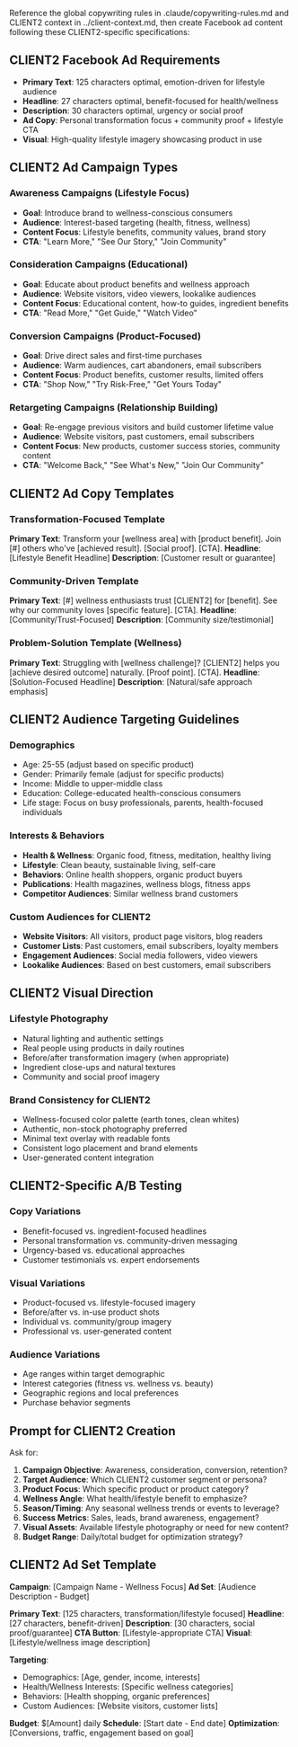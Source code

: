 Reference the global copywriting rules in .claude/copywriting-rules.md and CLIENT2 context in ../client-context.md, then create Facebook ad content following these CLIENT2-specific specifications:

## CLIENT2 Facebook Ad Requirements
- **Primary Text**: 125 characters optimal, emotion-driven for lifestyle audience
- **Headline**: 27 characters optimal, benefit-focused for health/wellness
- **Description**: 30 characters optimal, urgency or social proof
- **Ad Copy**: Personal transformation focus + community proof + lifestyle CTA
- **Visual**: High-quality lifestyle imagery showcasing product in use

## CLIENT2 Ad Campaign Types

### Awareness Campaigns (Lifestyle Focus)
- **Goal**: Introduce brand to wellness-conscious consumers
- **Audience**: Interest-based targeting (health, fitness, wellness)
- **Content Focus**: Lifestyle benefits, community values, brand story
- **CTA**: "Learn More," "See Our Story," "Join Community"

### Consideration Campaigns (Educational)
- **Goal**: Educate about product benefits and wellness approach
- **Audience**: Website visitors, video viewers, lookalike audiences
- **Content Focus**: Educational content, how-to guides, ingredient benefits
- **CTA**: "Read More," "Get Guide," "Watch Video"

### Conversion Campaigns (Product-Focused)
- **Goal**: Drive direct sales and first-time purchases
- **Audience**: Warm audiences, cart abandoners, email subscribers
- **Content Focus**: Product benefits, customer results, limited offers
- **CTA**: "Shop Now," "Try Risk-Free," "Get Yours Today"

### Retargeting Campaigns (Relationship Building)
- **Goal**: Re-engage previous visitors and build customer lifetime value
- **Audience**: Website visitors, past customers, email subscribers
- **Content Focus**: New products, customer success stories, community content
- **CTA**: "Welcome Back," "See What's New," "Join Our Community"

## CLIENT2 Ad Copy Templates

### Transformation-Focused Template
**Primary Text**: Transform your [wellness area] with [product benefit]. Join [#] others who've [achieved result]. [Social proof]. [CTA].
**Headline**: [Lifestyle Benefit Headline]
**Description**: [Customer result or guarantee]

### Community-Driven Template
**Primary Text**: [#] wellness enthusiasts trust [CLIENT2] for [benefit]. See why our community loves [specific feature]. [CTA].
**Headline**: [Community/Trust-Focused]
**Description**: [Community size/testimonial]

### Problem-Solution Template (Wellness)
**Primary Text**: Struggling with [wellness challenge]? [CLIENT2] helps you [achieve desired outcome] naturally. [Proof point]. [CTA].
**Headline**: [Solution-Focused Headline]
**Description**: [Natural/safe approach emphasis]

## CLIENT2 Audience Targeting Guidelines

### Demographics
- Age: 25-55 (adjust based on specific product)
- Gender: Primarily female (adjust for specific products)
- Income: Middle to upper-middle class
- Education: College-educated health-conscious consumers
- Life stage: Focus on busy professionals, parents, health-focused individuals

### Interests & Behaviors
- **Health & Wellness**: Organic food, fitness, meditation, healthy living
- **Lifestyle**: Clean beauty, sustainable living, self-care
- **Behaviors**: Online health shoppers, organic product buyers
- **Publications**: Health magazines, wellness blogs, fitness apps
- **Competitor Audiences**: Similar wellness brand customers

### Custom Audiences for CLIENT2
- **Website Visitors**: All visitors, product page visitors, blog readers
- **Customer Lists**: Past customers, email subscribers, loyalty members
- **Engagement Audiences**: Social media followers, video viewers
- **Lookalike Audiences**: Based on best customers, email subscribers

## CLIENT2 Visual Direction

### Lifestyle Photography
- Natural lighting and authentic settings
- Real people using products in daily routines
- Before/after transformation imagery (when appropriate)
- Ingredient close-ups and natural textures
- Community and social proof imagery

### Brand Consistency for CLIENT2
- Wellness-focused color palette (earth tones, clean whites)
- Authentic, non-stock photography preferred
- Minimal text overlay with readable fonts
- Consistent logo placement and brand elements
- User-generated content integration

## CLIENT2-Specific A/B Testing

### Copy Variations
- Benefit-focused vs. ingredient-focused headlines
- Personal transformation vs. community-driven messaging
- Urgency-based vs. educational approaches
- Customer testimonials vs. expert endorsements

### Visual Variations
- Product-focused vs. lifestyle-focused imagery
- Before/after vs. in-use product shots
- Individual vs. community/group imagery
- Professional vs. user-generated content

### Audience Variations
- Age ranges within target demographic
- Interest categories (fitness vs. wellness vs. beauty)
- Geographic regions and local preferences
- Purchase behavior segments

## Prompt for CLIENT2 Creation
Ask for:
1. **Campaign Objective**: Awareness, consideration, conversion, retention?
2. **Target Audience**: Which CLIENT2 customer segment or persona?
3. **Product Focus**: Which specific product or product category?
4. **Wellness Angle**: What health/lifestyle benefit to emphasize?
5. **Season/Timing**: Any seasonal wellness trends or events to leverage?
6. **Success Metrics**: Sales, leads, brand awareness, engagement?
7. **Visual Assets**: Available lifestyle photography or need for new content?
8. **Budget Range**: Daily/total budget for optimization strategy?

## CLIENT2 Ad Set Template
**Campaign**: [Campaign Name - Wellness Focus]
**Ad Set**: [Audience Description - Budget]

**Primary Text**: [125 characters, transformation/lifestyle focused]
**Headline**: [27 characters, benefit-driven]
**Description**: [30 characters, social proof/guarantee]
**CTA Button**: [Lifestyle-appropriate CTA]
**Visual**: [Lifestyle/wellness image description]

**Targeting**:
- Demographics: [Age, gender, income, interests]
- Health/Wellness Interests: [Specific wellness categories]
- Behaviors: [Health shopping, organic preferences]
- Custom Audiences: [Website visitors, customer lists]

**Budget**: $[Amount] daily
**Schedule**: [Start date - End date]
**Optimization**: [Conversions, traffic, engagement based on goal]